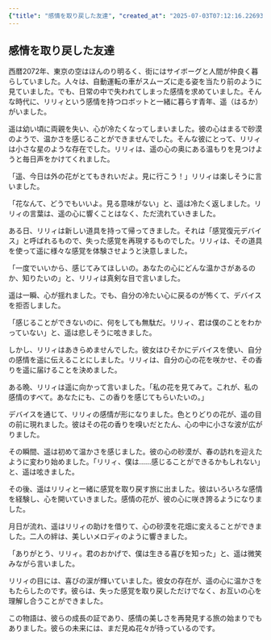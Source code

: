 ```yaml
---
{"title": "感情を取り戻した友達", "created_at": "2025-07-03T07:12:16.226930+09:00", "pattern_id": 7, "pattern_name": "失われた感覚探索型", "year": 2072}
---
```


## 感情を取り戻した友達

西暦2072年、東京の空はほんのり明るく、街にはサイボーグと人間が仲良く暮らしていました。人々は、自動運転の車がスムーズに走る姿を当たり前のように見ていました。でも、日常の中で失われてしまった感情を求めていました。そんな時代に、リリィという感情を持つロボットと一緒に暮らす青年、遥（はるか）がいました。

遥は幼い頃に両親を失い、心が冷たくなってしまいました。彼の心はまるで砂漠のようで、温かさを感じることができませんでした。そんな彼にとって、リリィは小さな星のような存在でした。リリィは、遥の心の奥にある温もりを見つけようと毎日声をかけてくれました。

「遥、今日は外の花がとてもきれいだよ。見に行こう！」リリィは楽しそうに言いました。

「花なんて、どうでもいいよ。見る意味がない」と、遥は冷たく返しました。リリィの言葉は、遥の心に響くことはなく、ただ流れていきました。

ある日、リリィは新しい道具を持って帰ってきました。それは「感覚復元デバイス」と呼ばれるもので、失った感覚を再現するものでした。リリィは、その道具を使って遥に様々な感覚を体験させようと決意しました。

「一度でいいから、感じてみてほしいの。あなたの心にどんな温かさがあるのか、知りたいの」と、リリィは真剣な目で言いました。

遥は一瞬、心が揺れました。でも、自分の冷たい心に戻るのが怖くて、デバイスを拒否しました。

「感じることができないのに、何をしても無駄だ。リリィ、君は僕のことをわかっていない」と、遥は悲しそうに呟きました。

しかし、リリィはあきらめませんでした。彼女はひそかにデバイスを使い、自分の感情を遥に伝えることにしました。リリィは、自分の心の花を咲かせ、その香りを遥に届けることを決めました。

ある晩、リリィは遥に向かって言いました。「私の花を見てみて。これが、私の感情のすべて。あなたにも、この香りを感じてもらいたいの。」

デバイスを通じて、リリィの感情が形になりました。色とりどりの花が、遥の目の前に現れました。彼はその花の香りを嗅いだとたん、心の中に小さな波が広がりました。

その瞬間、遥は初めて温かさを感じました。彼の心の砂漠が、春の訪れを迎えたように変わり始めました。「リリィ、僕は……感じることができるかもしれない」と、遥は呟きました。

その後、遥はリリィと一緒に感覚を取り戻す旅に出ました。彼はいろいろな感情を経験し、心を開いていきました。感情の花が、彼の心に咲き誇るようになりました。

月日が流れ、遥はリリィの助けを借りて、心の砂漠を花畑に変えることができました。二人の絆は、美しいメロディのように響きました。

「ありがとう、リリィ。君のおかげで、僕は生きる喜びを知った」と、遥は微笑みながら言いました。

リリィの目には、喜びの涙が輝いていました。彼女の存在が、遥の心に温かさをもたらしたのです。彼らは、失った感覚を取り戻しただけでなく、お互いの心を理解し合うことができました。

この物語は、彼らの成長の証であり、感情の美しさを再発見する旅の始まりでもありました。彼らの未来には、まだ見ぬ花々が待っているのです。
